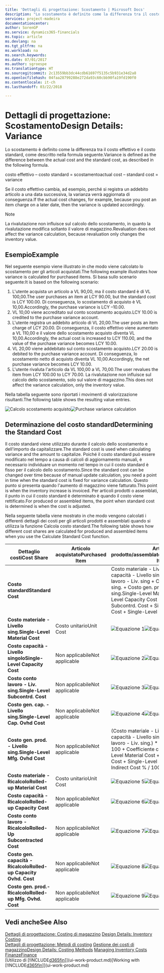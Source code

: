 ```yaml
---
title: 'Dettagli di progettazione: Scostamento | Microsoft Docs'
description: "Lo scostamento è definito come la differenza tra il costo effettivo e il costo standard, come descritto nella formula seguente."
services: project-madeira
documentationcenter: 
author: SorenGP
ms.service: dynamics365-financials
ms.topic: article
ms.devlang: na
ms.tgt_pltfrm: na
ms.workload: na
ms.search.keywords: 
ms.date: 07/01/2017
ms.author: sgroespe
ms.translationtype: HT
ms.sourcegitcommit: 2c13559bb3dc44cdb61697f5135c5b931e34d2a8
ms.openlocfilehash: 04faa28799288e272da93c60cbb90fa19fd190f0
ms.contentlocale: it-ch
ms.lasthandoff: 03/22/2018

---
```

# <a name="design-details-variance"></a><span data-ttu-id="936b2-103">Dettagli di progettazione: Scostamento</span><span class="sxs-lookup"><span data-stu-id="936b2-103">Design Details: Variance</span></span>
<span data-ttu-id="936b2-104">Lo scostamento è definito come la differenza tra il costo effettivo e il costo standard, come descritto nella formula seguente.</span><span class="sxs-lookup"><span data-stu-id="936b2-104">Variance is defined as the difference between the actual cost and the standard cost, as described in the following formula.</span></span>  

 <span data-ttu-id="936b2-105">costo effettivo – costo standard = scostamento</span><span class="sxs-lookup"><span data-stu-id="936b2-105">actual cost – standard cost = variance</span></span>  

 <span data-ttu-id="936b2-106">Se il costo effettivo cambia, ad esempio, perché si registra un addebito articolo a una data successiva, la varianza verrà aggiornata di conseguenza.</span><span class="sxs-lookup"><span data-stu-id="936b2-106">If the actual cost changes, for example, because you post an item charge on a later date, then the variance is updated accordingly.</span></span>  

> [!NOTE]  
>  <span data-ttu-id="936b2-107">La rivalutazione non influisce sul calcolo dello scostamento, in quanto la rivalutazione modifica soltanto il valore di magazzino.</span><span class="sxs-lookup"><span data-stu-id="936b2-107">Revaluation does not affect the variance calculation, because revaluation only changes the inventory value.</span></span>  

## <a name="example"></a><span data-ttu-id="936b2-108">Esempio</span><span class="sxs-lookup"><span data-stu-id="936b2-108">Example</span></span>  
 <span data-ttu-id="936b2-109">Nel seguente esempio viene illustrato in che modo viene calcolato lo scostamento per gli articoli acquistati.</span><span class="sxs-lookup"><span data-stu-id="936b2-109">The following example illustrates how variance is calculated for purchased items.</span></span> <span data-ttu-id="936b2-110">Si basa sullo scenario seguente:</span><span class="sxs-lookup"><span data-stu-id="936b2-110">It is based on the following scenario:</span></span>  

1.  <span data-ttu-id="936b2-111">L'utente acquista un articolo a VL 90,00, ma il costo standard è di VL 100,00.</span><span class="sxs-lookup"><span data-stu-id="936b2-111">The user purchases an item at LCY 90.00, but the standard cost is LCY 100.00.</span></span> <span data-ttu-id="936b2-112">Di conseguenza, lo scostamento di acquisto è VL 10,00.</span><span class="sxs-lookup"><span data-stu-id="936b2-112">Accordingly, the purchase variance is LCY –10.00.</span></span>  
2.  <span data-ttu-id="936b2-113">VL 10,00 viene accreditato sul conto scostamento acquisto.</span><span class="sxs-lookup"><span data-stu-id="936b2-113">LCY 10.00 is credited to the purchase variance account.</span></span>  
3.  <span data-ttu-id="936b2-114">L'utente registra un addebito articolo di VL 20,00.</span><span class="sxs-lookup"><span data-stu-id="936b2-114">The user posts an item charge of LCY 20.00.</span></span> <span data-ttu-id="936b2-115">Di conseguenza, il costo effettivo viene aumentato a VL 110,00 e il valore dello scostamento acquisto diventa VL 10,00.</span><span class="sxs-lookup"><span data-stu-id="936b2-115">Accordingly, the actual cost is increased to LCY 110.00, and the value of the purchase variance becomes LCY 10.00.</span></span>  
4.  <span data-ttu-id="936b2-116">VL 20,00 viene addebitato sul conto scostamento acquisto.</span><span class="sxs-lookup"><span data-stu-id="936b2-116">LCY 20.00 is debited to the purchase variance account.</span></span> <span data-ttu-id="936b2-117">Di conseguenza, lo scostamento netto di acquisto diventa VL 10,00.</span><span class="sxs-lookup"><span data-stu-id="936b2-117">Accordingly, the net purchase variance becomes LCY 10.00.</span></span>  
5.  <span data-ttu-id="936b2-118">L'utente rivaluta l'articolo da VL 100,00 a VL 70,00.</span><span class="sxs-lookup"><span data-stu-id="936b2-118">The user revalues the item from LCY 100.00 to LCY 70.00.</span></span> <span data-ttu-id="936b2-119">La rivalutazione non influisce sul calcolo dello scostamento, solo sul valore di magazzino.</span><span class="sxs-lookup"><span data-stu-id="936b2-119">This does not affect the variance calculation, only the inventory value.</span></span>  

 <span data-ttu-id="936b2-120">Nella tabella seguente sono riportati i movimenti di valorizzazione risultanti.</span><span class="sxs-lookup"><span data-stu-id="936b2-120">The following table shows the resulting value entries.</span></span>  

 <span data-ttu-id="936b2-121">![Calcolo scostamento acquisto](media/design_details_inventory_costing_11_purchase_variance.png "design_details_inventory_costing_11_purchase_variance")</span><span class="sxs-lookup"><span data-stu-id="936b2-121">![Purchase variance calculation](media/design_details_inventory_costing_11_purchase_variance.png "design_details_inventory_costing_11_purchase_variance")</span></span>  

## <a name="determining-the-standard-cost"></a><span data-ttu-id="936b2-122">Determinazione del costo standard</span><span class="sxs-lookup"><span data-stu-id="936b2-122">Determining the Standard Cost</span></span>  
 <span data-ttu-id="936b2-123">Il costo standard viene utilizzato durante il calcolo dello scostamento e dell'importo da capitalizzare.</span><span class="sxs-lookup"><span data-stu-id="936b2-123">The standard cost is used when calculating variance and the amount to capitalize.</span></span> <span data-ttu-id="936b2-124">Poiché il costo standard può essere modificato nel tempo a causa di calcoli di aggiornamento manuali, è necessario individuare un momento nel tempo in cui il costo standard è fisso per il calcolo dello scostamento.</span><span class="sxs-lookup"><span data-stu-id="936b2-124">Since the standard cost can be changed over time because of manual update calculation, you need a point in time when the standard cost is fixed for variance calculation.</span></span> <span data-ttu-id="936b2-125">Questo punto si presenta quando l'aumento di magazzino viene fatturato.</span><span class="sxs-lookup"><span data-stu-id="936b2-125">This point is when the inventory increase is invoiced.</span></span> <span data-ttu-id="936b2-126">Per articoli prodotti o assemblati, il punto in cui il costo standard è determinato è quando il costo viene rettificato.</span><span class="sxs-lookup"><span data-stu-id="936b2-126">For produced or assembled items, the point when standard cost is determined is when the cost is adjusted.</span></span>  

 <span data-ttu-id="936b2-127">Nella seguente tabella viene mostrato in che modo vengono calcolati i differenti dettagli dei costi per gli articoli prodotti e assemblati quando si utilizza la funzione Calcola costo standard.</span><span class="sxs-lookup"><span data-stu-id="936b2-127">The following table shows how different cost shares are calculated for produced and assembled items when you use the Calculate Standard Cost function.</span></span>  

|<span data-ttu-id="936b2-128">Dettaglio costi</span><span class="sxs-lookup"><span data-stu-id="936b2-128">Cost Share</span></span>|<span data-ttu-id="936b2-129">Articolo acquistato</span><span class="sxs-lookup"><span data-stu-id="936b2-129">Purchased Item</span></span>|<span data-ttu-id="936b2-130">Articolo prodotto/assemblato</span><span class="sxs-lookup"><span data-stu-id="936b2-130">Produced/Assembled Item</span></span>|  
|----------------|--------------------|------------------------------|  
|<span data-ttu-id="936b2-131">**Costo standard**</span><span class="sxs-lookup"><span data-stu-id="936b2-131">**Standard Cost**</span></span>||<span data-ttu-id="936b2-132">Costo materiale - Livello sing. + Costo capacità - Livello singolo + Costo conto lavoro - Liv. sing + Costo gen. cap. - Livello sing. + Costo gen. prod. - Livello sing.</span><span class="sxs-lookup"><span data-stu-id="936b2-132">Single-Level Material Cost + Single-Level Capacity Cost + Single-Level Subcontrd. Cost + Single-Level Cap. Ovhd. Cost + Single-Level Mfg. Ovhd. Cost</span></span>|  
|<span data-ttu-id="936b2-133">**Costo materiale - Livello sing.**</span><span class="sxs-lookup"><span data-stu-id="936b2-133">**Single-Level Material Cost**</span></span>|<span data-ttu-id="936b2-134">Costo unitario</span><span class="sxs-lookup"><span data-stu-id="936b2-134">Unit Cost</span></span>|<span data-ttu-id="936b2-135">![Equazione 1](media/design_details_inventory_costing_11_equation_1.png "design_details_inventory_costing_11_equation_1")</span><span class="sxs-lookup"><span data-stu-id="936b2-135">![Equation 1](media/design_details_inventory_costing_11_equation_1.png "design_details_inventory_costing_11_equation_1")</span></span>|  
|<span data-ttu-id="936b2-136">**Costo capacità - Livello singolo**</span><span class="sxs-lookup"><span data-stu-id="936b2-136">**Single-Level Capacity Cost**</span></span>|<span data-ttu-id="936b2-137">Non applicabile</span><span class="sxs-lookup"><span data-stu-id="936b2-137">Not applicable</span></span>|<span data-ttu-id="936b2-138">![Equazione 2](media/design_details_inventory_costing_11_equation_2.png "design_details_inventory_costing_11_equation_2")</span><span class="sxs-lookup"><span data-stu-id="936b2-138">![Equation 2](media/design_details_inventory_costing_11_equation_2.png "design_details_inventory_costing_11_equation_2")</span></span>|  
|<span data-ttu-id="936b2-139">**Costo conto lavoro - Liv. sing.**</span><span class="sxs-lookup"><span data-stu-id="936b2-139">**Single-Level Subcontrd. Cost**</span></span>|<span data-ttu-id="936b2-140">Non applicabile</span><span class="sxs-lookup"><span data-stu-id="936b2-140">Not applicable</span></span>|<span data-ttu-id="936b2-141">![Equazione 3](media/design_details_inventory_costing_11_equation_3.png "design_details_inventory_costing_11_equation_3")</span><span class="sxs-lookup"><span data-stu-id="936b2-141">![Equation 3](media/design_details_inventory_costing_11_equation_3.png "design_details_inventory_costing_11_equation_3")</span></span>|  
|<span data-ttu-id="936b2-142">**Costo gen. cap. - Livello sing.**</span><span class="sxs-lookup"><span data-stu-id="936b2-142">**Single-Level Cap. Ovhd Cost**</span></span>|<span data-ttu-id="936b2-143">Non applicabile</span><span class="sxs-lookup"><span data-stu-id="936b2-143">Not applicable</span></span>|<span data-ttu-id="936b2-144">![Equazione 4](media/design_details_inventory_costing_11_equation_4.png "design_details_inventory_costing_11_equation_4")</span><span class="sxs-lookup"><span data-stu-id="936b2-144">![Equation 4](media/design_details_inventory_costing_11_equation_4.png "design_details_inventory_costing_11_equation_4")</span></span>|  
|<span data-ttu-id="936b2-145">**Costo gen. prod. - Livello sing.**</span><span class="sxs-lookup"><span data-stu-id="936b2-145">**Single-Level Mfg. Ovhd Cost**</span></span>|<span data-ttu-id="936b2-146">Non applicabile</span><span class="sxs-lookup"><span data-stu-id="936b2-146">Not applicable</span></span>|<span data-ttu-id="936b2-147">(Costo materiale - Livello sing. + Costo capacità - Livello singolo + Costo conto lavoro - Liv. sing.) \* Costo indiretto % / 100 + Coefficiente costi generali</span><span class="sxs-lookup"><span data-stu-id="936b2-147">(Single-Level Material Cost + Single-Level Capacity Cost + Single-Level Subcontrd. Cost) \* Indirect Cost % / 100 + Overhead Rate</span></span>|  
|<span data-ttu-id="936b2-148">**Costo materiale - Ricalcolo**</span><span class="sxs-lookup"><span data-stu-id="936b2-148">**Rolled-up Material Cost**</span></span>|<span data-ttu-id="936b2-149">Costo unitario</span><span class="sxs-lookup"><span data-stu-id="936b2-149">Unit Cost</span></span>|<span data-ttu-id="936b2-150">![Equazione 5](media/design_details_inventory_costing_11_equation_5.png "design_details_inventory_costing_11_equation_5")</span><span class="sxs-lookup"><span data-stu-id="936b2-150">![Equation 5](media/design_details_inventory_costing_11_equation_5.png "design_details_inventory_costing_11_equation_5")</span></span>|  
|<span data-ttu-id="936b2-151">**Costo capacità - Ricalcolo**</span><span class="sxs-lookup"><span data-stu-id="936b2-151">**Rolled-up Capacity Cost**</span></span>|<span data-ttu-id="936b2-152">Non applicabile</span><span class="sxs-lookup"><span data-stu-id="936b2-152">Not applicable</span></span>|<span data-ttu-id="936b2-153">![Equazione 6](media/design_details_inventory_costing_11_equation_6.png "design_details_inventory_costing_11_equation_6")</span><span class="sxs-lookup"><span data-stu-id="936b2-153">![Equation 6](media/design_details_inventory_costing_11_equation_6.png "design_details_inventory_costing_11_equation_6")</span></span>|  
|<span data-ttu-id="936b2-154">**Costo conto lavoro - Ricalcolo**</span><span class="sxs-lookup"><span data-stu-id="936b2-154">**Rolled-Up Subcontracted Cost**</span></span>|<span data-ttu-id="936b2-155">Non applicabile</span><span class="sxs-lookup"><span data-stu-id="936b2-155">Not applicable</span></span>|<span data-ttu-id="936b2-156">![Equazione 7](media/design_details_inventory_costing_11_equation_7.png "design_details_inventory_costing_11_equation_7")</span><span class="sxs-lookup"><span data-stu-id="936b2-156">![Equation 7](media/design_details_inventory_costing_11_equation_7.png "design_details_inventory_costing_11_equation_7")</span></span>|  
|<span data-ttu-id="936b2-157">**Costo gen. capacità - Ricalcolo**</span><span class="sxs-lookup"><span data-stu-id="936b2-157">**Rolled-up Capacity Ovhd. Cost**</span></span>|<span data-ttu-id="936b2-158">Non applicabile</span><span class="sxs-lookup"><span data-stu-id="936b2-158">Not applicable</span></span>|<span data-ttu-id="936b2-159">![Equazione 8](media/design_details_inventory_costing_11_equation_8.png "design_details_inventory_costing_11_equation_8")</span><span class="sxs-lookup"><span data-stu-id="936b2-159">![Equation 8](media/design_details_inventory_costing_11_equation_8.png "design_details_inventory_costing_11_equation_8")</span></span>|  
|<span data-ttu-id="936b2-160">**Costo gen. prod.- Ricalcolo**</span><span class="sxs-lookup"><span data-stu-id="936b2-160">**Rolled-up Mfg. Ovhd. Cost**</span></span>|<span data-ttu-id="936b2-161">Non applicabile</span><span class="sxs-lookup"><span data-stu-id="936b2-161">Not applicable</span></span>|<span data-ttu-id="936b2-162">![Equazione 9](media/design_details_inventory_costing_11_equation_9.png "design_details_inventory_costing_11_equation_9")</span><span class="sxs-lookup"><span data-stu-id="936b2-162">![Equation 9](media/design_details_inventory_costing_11_equation_9.png "design_details_inventory_costing_11_equation_9")</span></span>|  

## <a name="see-also"></a><span data-ttu-id="936b2-163">Vedi anche</span><span class="sxs-lookup"><span data-stu-id="936b2-163">See Also</span></span>  
 <span data-ttu-id="936b2-164">[Dettagli di progettazione: Costing di magazzino](design-details-inventory-costing.md) </span><span class="sxs-lookup"><span data-stu-id="936b2-164">[Design Details: Inventory Costing](design-details-inventory-costing.md) </span></span>  
 <span data-ttu-id="936b2-165">[Dettagli di progettazione: Metodi di costing](design-details-costing-methods.md) [Gestione dei costi di magazzino](finance-manage-inventory-costs.md)</span><span class="sxs-lookup"><span data-stu-id="936b2-165">[Design Details: Costing Methods](design-details-costing-methods.md) [Managing Inventory Costs](finance-manage-inventory-costs.md)</span></span>  
 [<span data-ttu-id="936b2-166">Finanze</span><span class="sxs-lookup"><span data-stu-id="936b2-166">Finance</span></span>](finance.md)  
 <span data-ttu-id="936b2-167">[Utilizzo di [!INCLUDE[d365fin](includes/d365fin_md.md)]](ui-work-product.md)</span><span class="sxs-lookup"><span data-stu-id="936b2-167">[Working with [!INCLUDE[d365fin](includes/d365fin_md.md)]](ui-work-product.md)</span></span>

